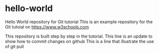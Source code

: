 # hello-world
Hello World repository for Git tutorial
This is an example repository for the Git tutoial on 
https://www.w3schools.com

This repository is built step by step in the tutorial.
This line is an update to show how to commit changes on github
This is a line that illustrate the use of git pull
